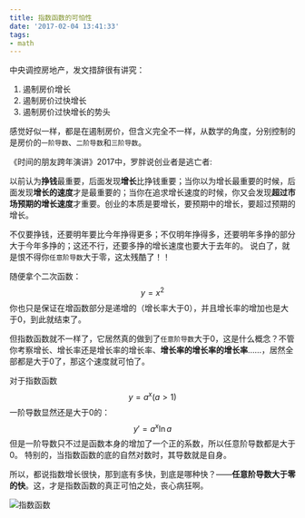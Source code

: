 ```yaml
---
title: 指数函数的可怕性
date: '2017-02-04 13:41:33'
tags:
- math
---
```


<script type="text/javascript" async
  src="https://cdn.mathjax.org/mathjax/latest/MathJax.js?config=TeX-MML-AM_CHTML">
</script>

中央调控房地产，发文措辞很有讲究：


<!--more-->



> 
1. 遏制房价增长
1. 遏制房价过快增长
1. 遏制房价过快增长的势头

感觉好似一样，都是在遏制房价，但含义完全不一样，从数学的角度，分别控制的是房价的`一阶导数`、`二阶导数`和`三阶导数`。

《时间的朋友跨年演讲》2017中，罗胖说创业者是逃亡者:
> 
以前认为**挣钱**最重要，后面发现**增长**比挣钱重要；当你以为增长最重要的时候，后面发现**增长的速度**才是最重要的；当你在追求增长速度的时候，你又会发现**超过市场预期的增长速度**才重要。创业的本质是要增长，要预期中的增长，要超过预期的增长。

不仅要挣钱，还要明年要比今年挣得更多；不仅明年挣得多，还要明年多挣的部分大于今年多挣的；这还不行，还要多挣的增长速度也要大于去年的。
说白了，就是恨不得你`任意阶导数`大于零，这太残酷了！！

随便拿个二次函数：
$$y=x^2$$
你也只是保证在增函数部分是递增的（增长率大于0），并且增长率的增加也是大于0，到此就结束了。

但指数函数就不一样了，它居然真的做到了`任意阶导数`大于0，这是什么概念？不管你考察增长、增长率还是增长率的增长率、**增长率的增长率的增长率**……，居然全部都是大于0了，那这个速度就可怕了。

对于指数函数
$$y=a^x (a>1)$$
一阶导数显然还是大于0的：
$$y'=a^x\ln{a}$$
但是一阶导数只不过是函数本身的增加了一个正的系数，所以任意阶导数都是大于0。
特别的，当指数函数的底的自然对数时，其导数就是自身。

所以，都说指数增长很快，那到底有多快，到底是哪种快？——**任意阶导数大于零的快**。这，才是指数函数的真正可怕之处，丧心病狂啊。

![指数函数](https://cdn.imshuai.com/images/2017/02/exponential_function.gif)

<div id='wx_logo' style='margin:0 auto;display:none;'>
<img src='https://cdn.imshuai.com/images/touxiang200705.jpgface-coolart-360x360.jpg'/>
</div>
